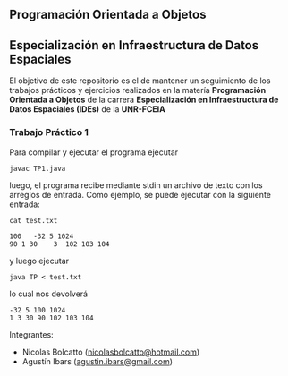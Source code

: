 ## Programación Orientada a Objetos
## Especialización en Infraestructura de Datos Espaciales

El objetivo de este repositorio es el de mantener un seguimiento de los trabajos prácticos y ejercicios realizados en la matería **Programación Orientada a Objetos** de la carrera **Especialización en Infraestructura de Datos Espaciales (IDEs)** de la **UNR-FCEIA**

### Trabajo Práctico 1

Para compilar y ejecutar el programa ejecutar 

`javac TP1.java`

luego, el programa recibe mediante stdin un archivo de texto con los arreglos de entrada. Como ejemplo, se puede ejecutar con la siguiente entrada:

`cat test.txt`
```
100   -32 5 1024
90 1 30    3  102 103 104
```

y luego ejecutar

`java TP < test.txt` 

lo cual nos devolverá
```
-32 5 100 1024
1 3 30 90 102 103 104
```

Integrantes:

* Nicolas Bolcatto (nicolasbolcatto@hotmail.com)
* Agustín Ibars (agustin.ibars@gmail.com)